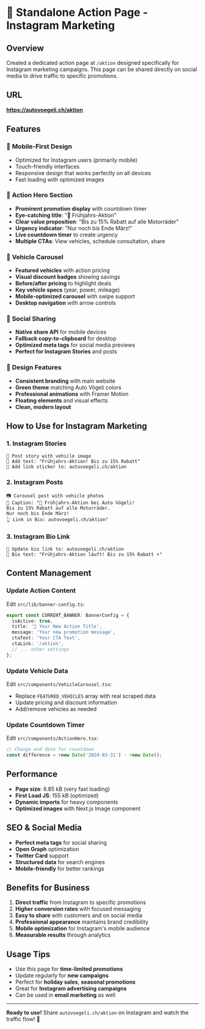 # 🎉 Standalone Action Page - Instagram Marketing

## Overview
Created a dedicated action page at `/aktion` designed specifically for Instagram marketing campaigns. This page can be shared directly on social media to drive traffic to specific promotions.

## URL
**https://autovoegeli.ch/aktion**

## Features

### 📱 **Mobile-First Design**
- Optimized for Instagram users (primarily mobile)
- Touch-friendly interfaces
- Responsive design that works perfectly on all devices
- Fast loading with optimized images

### 🎯 **Action Hero Section**
- **Prominent promotion display** with countdown timer
- **Eye-catching title**: "🎉 Frühjahrs-Aktion"
- **Clear value proposition**: "Bis zu 15% Rabatt auf alle Motorräder"
- **Urgency indicator**: "Nur noch bis Ende März!"
- **Live countdown timer** to create urgency
- **Multiple CTAs**: View vehicles, schedule consultation, share

### 🚗 **Vehicle Carousel**
- **Featured vehicles** with action pricing
- **Visual discount badges** showing savings
- **Before/after pricing** to highlight deals
- **Key vehicle specs** (year, power, mileage)
- **Mobile-optimized carousel** with swipe support
- **Desktop navigation** with arrow controls

### 📢 **Social Sharing**
- **Native share API** for mobile devices
- **Fallback copy-to-clipboard** for desktop
- **Optimized meta tags** for social media previews
- **Perfect for Instagram Stories** and posts

### 🎨 **Design Features**
- **Consistent branding** with main website
- **Green theme** matching Auto Vögeli colors
- **Professional animations** with Framer Motion
- **Floating elements** and visual effects
- **Clean, modern layout**

## How to Use for Instagram Marketing

### 1. **Instagram Stories**
```
📸 Post story with vehicle image
📝 Add text: "Frühjahrs-Aktion! Bis zu 15% Rabatt"
🔗 Add link sticker to: autovoegeli.ch/aktion
```

### 2. **Instagram Posts**
```
📷 Carousel post with vehicle photos
📝 Caption: "🎉 Frühjahrs-Aktion bei Auto Vögeli! 
Bis zu 15% Rabatt auf alle Motorräder. 
Nur noch bis Ende März! 
👆 Link in Bio: autovoegeli.ch/aktion"
```

### 3. **Instagram Bio Link**
```
🔗 Update bio link to: autovoegeli.ch/aktion
📝 Bio text: "Frühjahrs-Aktion läuft! Bis zu 15% Rabatt ⬇️"
```

## Content Management

### **Update Action Content**
Edit `src/lib/banner-config.ts`:
```typescript
export const CURRENT_BANNER: BannerConfig = {
  isActive: true,
  title: '🎉 Your New Action Title',
  message: 'Your new promotion message',
  ctaText: 'Your CTA Text',
  ctaLink: '/aktion',
  // ... other settings
};
```

### **Update Vehicle Data**
Edit `src/components/VehicleCarousel.tsx`:
- Replace `FEATURED_VEHICLES` array with real scraped data
- Update pricing and discount information
- Add/remove vehicles as needed

### **Update Countdown Timer**
Edit `src/components/ActionHero.tsx`:
```typescript
// Change end date for countdown
const difference = +new Date('2024-03-31') - +new Date();
```

## Performance
- **Page size**: 6.85 kB (very fast loading)
- **First Load JS**: 155 kB (optimized)
- **Dynamic imports** for heavy components
- **Optimized images** with Next.js Image component

## SEO & Social Media
- **Perfect meta tags** for social sharing
- **Open Graph** optimization
- **Twitter Card** support
- **Structured data** for search engines
- **Mobile-friendly** for better rankings

## Benefits for Business
1. **Direct traffic** from Instagram to specific promotions
2. **Higher conversion rates** with focused messaging  
3. **Easy to share** with customers and on social media
4. **Professional appearance** maintains brand credibility
5. **Mobile optimization** for Instagram's mobile audience
6. **Measurable results** through analytics

## Usage Tips
- Use this page for **time-limited promotions**
- Update regularly for **new campaigns**
- Perfect for **holiday sales**, **seasonal promotions**
- Great for **Instagram advertising campaigns**
- Can be used in **email marketing** as well

---

**Ready to use!** Share `autovoegeli.ch/aktion` on Instagram and watch the traffic flow! 🚀






